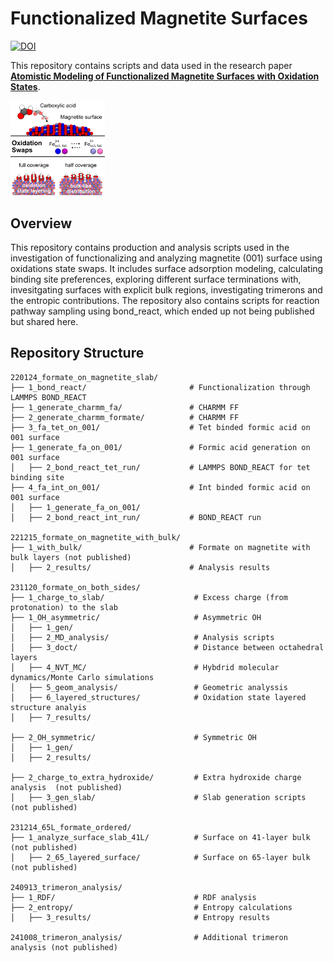 # Functionalized Magnetite Surfaces

[![DOI](https://img.shields.io/badge/DOI-10.1021/acs.jpclett.3c01290-blue)](https://pubs.acs.org/doi/full/10.1021/acs.jpclett.5c00679)  

This repository contains scripts and data used in the research paper [**Atomistic Modeling of Functionalized Magnetite Surfaces with Oxidation States**](https://pubs.acs.org/doi/full/10.1021/acs.jpclett.5c00679). 

[<img src="toc23_v2(1).png" alt="Table of Contents Figure" width="30%">](https://pubs.acs.org/doi/full/10.1021/acs.jpclett.3c01290) 

## Overview

This repository contains production and analysis scripts used in the investigation of functionalizing and analyzing magnetite (001) surface using oxidations state swaps. It includes surface adsorption modeling, calculating binding site preferences, exploring different surface terminations with, invesitgating surfaces with explicit bulk regions, investigating trimerons and the entropic contributions. The repository also contains scripts for reaction pathway sampling using bond_react, which ended up not being published but shared here.

## Repository Structure
```
220124_formate_on_magnetite_slab/
├── 1_bond_react/                       # Functionalization through LAMMPS BOND_REACT
├── 1_generate_charmm_fa/               # CHARMM FF
├── 2_generate_charmm_formate/          # CHARMM FF
├── 3_fa_tet_on_001/                    # Tet binded formic acid on 001 surface
├── 1_generate_fa_on_001/               # Formic acid generation on 001 surface
│   ├── 2_bond_react_tet_run/           # LAMMPS BOND_REACT for tet binding site
├── 4_fa_int_on_001/                    # Int binded formic acid on 001 surface
│   ├── 1_generate_fa_on_001/           
│   ├── 2_bond_react_int_run/           # BOND_REACT run

221215_formate_on_magnetite_with_bulk/  
├── 1_with_bulk/                        # Formate on magnetite with bulk layers (not published)
│   ├── 2_results/                      # Analysis results 

231120_formate_on_both_sides/           
├── 1_charge_to_slab/                    # Excess charge (from protonation) to the slab
├── 1_OH_asymmetric/                     # Asymmetric OH
│   ├── 1_gen/                           
│   ├── 2_MD_analysis/                   # Analysis scripts
│   ├── 3_doct/                          # Distance between octahedral layers
│   ├── 4_NVT_MC/                        # Hybdrid molecular dynamics/Monte Carlo simulations
│   ├── 5_geom_analysis/                 # Geometric analyssis
│   ├── 6_layered_structures/            # Oxidation state layered structure analyis
│   ├── 7_results/                       

├── 2_OH_symmetric/                      # Symmetric OH
│   ├── 1_gen/                            
│   ├── 2_results/                       

├── 2_charge_to_extra_hydroxide/         # Extra hydroxide charge analysis  (not published)
│   ├── 3_gen_slab/                      # Slab generation scripts (not published)

231214_65L_formate_ordered/              
├── 1_analyze_surface_slab_41L/          # Surface on 41-layer bulk (not published)
│   ├── 2_65_layered_surface/            # Surface on 65-layer bulk (not published)

240913_trimeron_analysis/
├── 1_RDF/                               # RDF analysis
├── 2_entropy/                           # Entropy calculations
│   ├── 3_results/                       # Entropy results

241008_trimeron_analysis/                # Additional trimeron analysis (not published)
```
